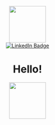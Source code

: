 <div id="header" align="center">
  <img src="https://media.giphy.com/media/v1.Y2lkPTc5MGI3NjExdnlib3hsdm5yYWFjZ3Q4OWEwamk5a2V2cGZuNzNreXNkMnVkdjltdSZlcD12MV9pbnRlcm5hbF9naWZfYnlfaWQmY3Q9cw/SlKBbQNNZNfcPRWYW7/giphy.gif" width="100"/>
</div>

<div id="badges" align="center">
  <a href="www.linkedin.com/in/marta-diez-asensio">
    <img src="https://img.shields.io/badge/LinkedIn-blue?style=for-the-badge&logo=linkedin&logoColor=white" alt="LinkedIn Badge"/>
  </a>
</div>

<div id="views" align="center">
   <img src="https://komarev.com/ghpvc/?username=MartaDiezAsensio&style=flat-square&color=blue" alt=""/>
</div>

<div id="header" align="center">
  <h1>Hello!</h1>
  <img src="https://media.giphy.com/media/dZCGUOirHnh49N03TF/giphy.gif" width="100"/>
</div>


<!--
**MartaDiezAsensio/MartaDiezAsensio** is a ✨ _special_ ✨ repository because its `README.md` (this file) appears on your GitHub profile.

Here are some ideas to get you started:

- 🔭 I’m currently working on ...
- 🌱 I’m currently learning ...
- 👯 I’m looking to collaborate on ...
- 🤔 I’m looking for help with ...
- 💬 Ask me about ...
- 📫 How to reach me: ...
- 😄 Pronouns: ...
- ⚡ Fun fact: ...
-->
